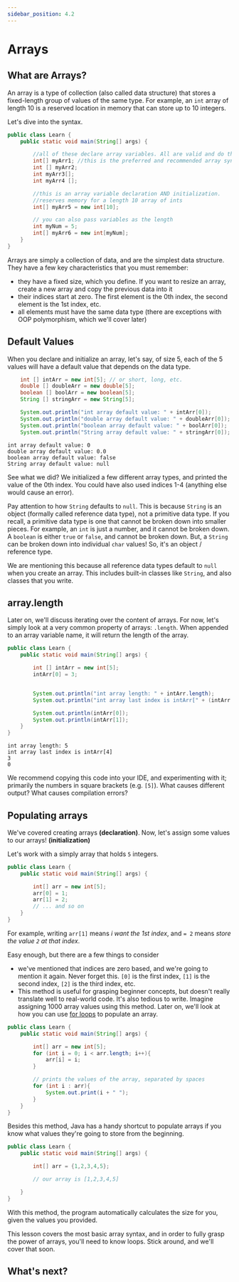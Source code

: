 ```yaml
---
sidebar_position: 4.2
---
```


# Arrays

## What are Arrays?

An array is a type of collection (also called data structure) that stores a fixed-length group of values of the same type. For example, an `int` array of length 10 is a reserved location in memory that can store up to 10 integers.

Let's dive into the syntax.

```java
public class Learn {
    public static void main(String[] args) {

        //all of these declare array variables. All are valid and do the same thing.
        int[] myArr1; //this is the preferred and recommended array syntax.
        int [] myArr2;
        int myArr3[];
        int myArr4 [];

        //this is an array variable declaration AND initialization.
        //reserves memory for a length 10 array of ints
        int[] myArr5 = new int[10];

        // you can also pass variables as the length
        int myNum = 5;
        int[] myArr6 = new int[myNum];
    }
}
```

Arrays are simply a collection of data, and are the simplest data structure. They have a few key characteristics that you must remember:

- they have a fixed size, which you define. If you want to resize an array, create a new array and copy the previous data into it
- their indices start at zero. The first element is the 0th index, the second element is the 1st index, etc.
- all elements must have the same data type (there are exceptions with OOP polymorphism, which we'll cover later)

## Default Values

When you declare and initialize an array, let's say, of size 5, each of the 5 values will have a default value that depends on the data type.

```java
    int [] intArr = new int[5]; // or short, long, etc.
    double [] doubleArr = new double[5];
    boolean [] boolArr = new boolean[5];
    String [] stringArr = new String[5];

    System.out.println("int array default value: " + intArr[0]);
    System.out.println("double array default value: " + doubleArr[0]);
    System.out.println("boolean array default value: " + boolArr[0]);
    System.out.println("String array default value: " + stringArr[0]);
```

```text
int array default value: 0
double array default value: 0.0
boolean array default value: false
String array default value: null
```

See what we did? We initialized a few different array types, and printed the value of the 0th index. You could have also used indices 1-4 (anything else would cause an error).

Pay attention to how `String` defaults to `null`. This is because `String` is an object (formally called reference data type), not a primitive data type. If you recall, a primitive data type is one that cannot be broken down into smaller pieces. For example, an `int` is just a number, and it cannot be broken down. A `boolean` is either `true` or `false`, and cannot be broken down. But, a `String` can be broken down into individual `char` values! So, it's an object / reference type.

We are mentioning this because all reference data types default to `null` when you create an array. This includes built-in classes like `String`, and also classes that you write.

## array.length

Later on, we'll discuss iterating over the content of arrays. For now, let's simply look at a very common property of arrays: `.length`. When appended to an array variable name, it will return the length of the array.

```java
public class Learn {
    public static void main(String[] args) {

        int [] intArr = new int[5];
        intArr[0] = 3;


        System.out.println("int array length: " + intArr.length);
        System.out.println("int array last index is intArr[" + (intArr.length - 1) + "]");

        System.out.println(intArr[0]);
        System.out.println(intArr[1]);
    }
}


```

```text
int array length: 5
int array last index is intArr[4]
3
0
```

We recommend copying this code into your IDE, and experimenting with it; primarily the numbers in square brackets (e.g. `[5]`). What causes different output? What causes compilation errors?

## Populating arrays

We've covered creating arrays **(declaration)**. Now, let's assign some values to our arrays! **(initialization)**

Let's work with a simply array that holds `5` integers.

```java
public class Learn {
    public static void main(String[] args) {

        int[] arr = new int[5];
        arr[0] = 1;
        arr[1] = 2;
        // ... and so on
    }
}
```

For example, writing `arr[1]` means _i want the 1st index_, and `= 2` means _store the value `2` at that index_.

Easy enough, but there are a few things to consider

- we've mentioned that indices are zero based, and we're going to mention it again. Never forget this. `[0]` is the first index, `[1]` is the second index, `[2]` is the third index, etc.
- This method is useful for grasping beginner concepts, but doesn't really translate well to real-world code. It's also tedious to write. Imagine assigning 1000 array values using this method. Later on, we'll look at how you can use [for loops](./loops.md) to populate an array.

```java
public class Learn {
    public static void main(String[] args) {

        int[] arr = new int[5];
        for (int i = 0; i < arr.length; i++){
            arr[i] = i;
        }

        // prints the values of the array, separated by spaces
        for (int i : arr){
            System.out.print(i + " ");
        }
    }
}
```

Besides this method, Java has a handy shortcut to populate arrays if you know what values they're going to store from the beginning.

```java
public class Learn {
    public static void main(String[] args) {

        int[] arr = {1,2,3,4,5};

        // our array is [1,2,3,4,5]

    }
}
```

With this method, the program automatically calculates the size for you, given the values you provided.

This lesson covers the most basic array syntax, and in order to fully grasp the power of arrays, you'll need to know loops. Stick around, and we'll cover that soon.

## What's next?
